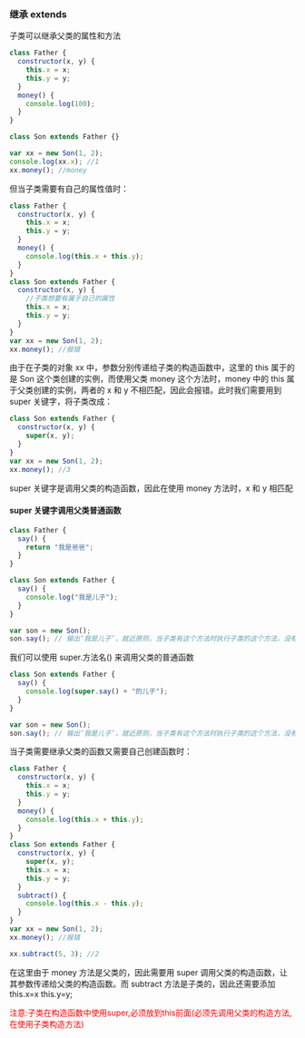 ### 继承 extends

子类可以继承父类的属性和方法

```javascript
class Father {
  constructor(x, y) {
    this.x = x;
    this.y = y;
  }
  money() {
    console.log(100);
  }
}

class Son extends Father {}

var xx = new Son(1, 2);
console.log(xx.x); //1
xx.money(); //money
```

但当子类需要有自己的属性值时：

```javascript
class Father {
  constructor(x, y) {
    this.x = x;
    this.y = y;
  }
  money() {
    console.log(this.x + this.y);
  }
}
class Son extends Father {
  constructor(x, y) {
    //子类想要有属于自己的属性
    this.x = x;
    this.y = y;
  }
}
var xx = new Son(1, 2);
xx.money(); //报错
```

由于在子类的对象 xx 中，参数分别传递给子类的构造函数中，这里的 this 属于的是 Son 这个类创建的实例，而使用父类 money 这个方法时，money 中的 this 属于父类创建的实例，两者的 x 和 y 不相匹配，因此会报错。此时我们需要用到 super 关键字，将子类改成：

```javascript
class Son extends Father {
  constructor(x, y) {
    super(x, y);
  }
}
var xx = new Son(1, 2);
xx.money(); //3
```

super 关键字是调用父类的构造函数，因此在使用 money 方法时，x 和 y 相匹配

#### super 关键字调用父类普通函数

```javascript
class Father {
  say() {
    return "我是爸爸";
  }
}

class Son extends Father {
  say() {
    console.log("我是儿子");
  }
}

var son = new Son();
son.say(); // 输出‘我是儿子’，就近原则，当子类有这个方法时执行子类的这个方法，没有这个方法再向父类查找
```

我们可以使用 super.方法名() 来调用父类的普通函数

```javascript
class Son extends Father {
  say() {
    console.log(super.say() + "的儿子");
  }
}

var son = new Son();
son.say(); // 输出‘我是儿子’，就近原则，当子类有这个方法时执行子类的这个方法，没有这个方法再向父类查找
```

当子类需要继承父类的函数又需要自己创建函数时：

```javascript
class Father {
  constructor(x, y) {
    this.x = x;
    this.y = y;
  }
  money() {
    console.log(this.x + this.y);
  }
}
class Son extends Father {
  constructor(x, y) {
    super(x, y);
    this.x = x;
    this.y = y;
  }
  subtract() {
    console.log(this.x - this.y);
  }
}
var xx = new Son(1, 2);
xx.money(); //报错

xx.subtract(5, 3); //2
```

在这里由于 money 方法是父类的，因此需要用 super 调用父类的构造函数，让其参数传递给父类的构造函数。而 subtract 方法是子类的，因此还需要添加 this.x=x this.y=y;

<p style="color:red;">
注意:子类在构造函数中使用super,必须放到this前面(必须先调用父类的构造方法,在使用子类构造方法)</p>

